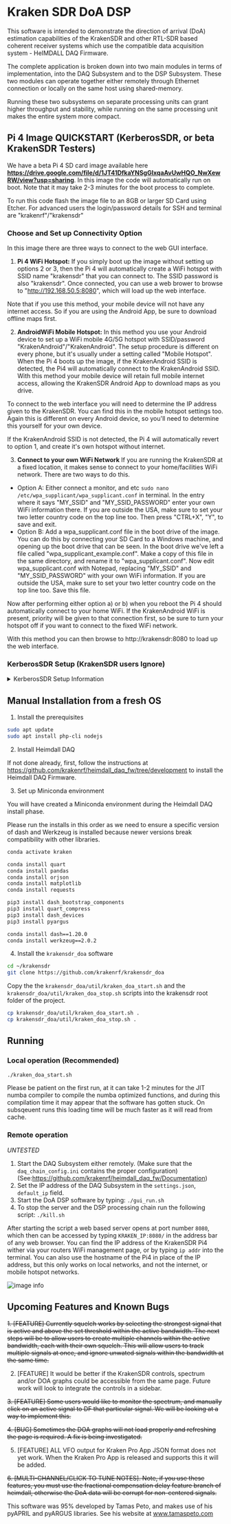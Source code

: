 # Kraken SDR DoA DSP
This software is intended to demonstrate the direction of arrival (DoA) estimation capabilities of the KrakenSDR and other RTL-SDR based coherent receiver systems which use the compatible data acquisition system - HeIMDALL DAQ Firmware.

The complete application is broken down into two main modules in terms of implementation, into the DAQ Subsystem and to the DSP Subsystem. These two modules can operate together either remotely through Ethernet connection or locally on the same host using shared-memory.

Running these two subsystems on separate processing units can grant higher throughput and stability, while running on the same processing unit makes the entire system more compact.

## Pi 4 Image QUICKSTART (KerberosSDR, or beta KrakenSDR Testers)

We have a beta Pi 4 SD card image available here **https://drive.google.com/file/d/1JT41DfkaYNSgGlxqaAvUwHQO_NwXewRW/view?usp=sharing**. In this image the code will automatically run on boot. Note that it may take 2-3 minutes for the boot process to complete. 

To run this code flash the image file to an 8GB or larger SD Card using Etcher. For advanced users the login/password details for SSH and terminal are "krakenrf"/"krakensdr"

### Choose and Set up Connectivity Option 
In this image there are three ways to connect to the web GUI interface.

1) **Pi 4 WiFi Hotspot:** If you simply boot up the image without setting up options 2 or 3, then the Pi 4 will automatically create a WiFi hotspot with SSID name "krakensdr" that you can connect to. The SSID password is also "krakensdr". Once connected, you can use a web brower to browse to "http://192.168.50.5:8080", which will load up the web interface.

Note that if you use this method, your mobile device will not have any internet access. So if you are using the Android App, be sure to download offline maps first.

2) **AndroidWiFi  Mobile Hotspot:** In this method you use your Android device to set up a WiFi mobile 4G/5G hotspot with SSID/password "KrakenAndroid"/"KrakenAndroid". The setup procedure is different on every phone, but it's usually under a setting called "Mobile Hotspot". When the Pi 4 boots up the image, if the KrakenAndroid SSID is detected, the Pi4 will automatically connect to the KrakenAndroid SSID. With this method your mobile device will retain full mobile internet access, allowing the KrakenSDR Android App to download maps as you drive.

To connect to the web interface you will need to determine the IP address given to the KrakenSDR. You can find this in the mobile hotspot settings too. Again this is different on every Android device, so you'll need to determine this yourself for your own device.

If the KrakenAndroid SSID is not detected, the Pi 4 will automatically revert to option 1, and create it's own hotspot without internet.

3) **Connect to your own WiFi Network** If you are running the KrakenSDR at a fixed location, it makes sense to connect to your home/facilities WiFi network. There are two ways to do this. 

- Option A: Either connect a monitor, and etc `sudo nano /etc/wpa_supplicant/wpa_supplicant.conf` in terminal. In the entry where it says "MY_SSID" and "MY_SSID_PASSWORD" enter your own WiFi information there. If you are outside the USA, make sure to set your two letter country code on the top line too. Then press "CTRL+X", "Y", to save and exit.
- Option B: Add a wpa_supplicant.conf file in the boot drive of the image. You can do this by connecting your SD Card to a Windows machine, and opening up the boot drive that can be seen. In the boot drive we've left a file called "wpa_supplicant_example.conf". Make a copy of this file in the same directory, and rename it to "wpa_supplicant.conf". Now edit wpa_supplicant.conf with Notepad, replacing "MY_SSID" and "MY_SSID_PASSWORD" with your own WiFi information. If you are outside the USA, make sure to set your two letter country code on the top line too. Save this file.

Now after performing either option a) or b) when you reboot the Pi 4 should automatically connect to your home WiFi. If the KrakenAndroid WiFi is present, priority will be given to that connection first, so be sure to turn your hotspot off if you want to connect to the fixed WiFi network.

With this method you can then browse to http://krakensdr:8080 to load up the web interface.


    
### KerberosSDR Setup (KrakenSDR users Ignore)

<details>
    <summary>KerberosSDR Setup Information</summary>

#### KerberosSDR BOOTING NOTE
The Pi 4 hardware has a problem where it will not boot if a powered USB hub drawing current from the Pi 4 is plugged in. Inside the KerberosSDR is a powered USB hub and hence the Pi 4 will not boot if the KerberosSDR is plugged in. So please plug the KerberosSDR in after booting. For the KrakenSDR the hardware implementation forces external power only, so this problem does not occur. 
    
We strongly recommend making a small modification by removing a jumper on the KerberosSDR PCB to avoid this Pi 4 issue. This modification force external power only on the KerberosSDR by opening the enclosure, carefully removing the top calibration board, and then removing the `JP2` jumper from the PCB.

![kerberos_jumper_mod](https://user-images.githubusercontent.com/78108016/163519259-bc6c8f37-87fc-4742-8f03-c3cae849e133.jpg)

#### KerberosSDR EEPROM Update
For KerberosSDR users you will need to initially flash the EEPROM to use the new serial numbering scheme. Connect a monitor and boot up the image file. The code will not start as the EEPROMs are incorrect.
   
There is a script in `krakensdr/heimdall_daq_fw/util/eeprom_init.sh` that can guide your through this. Just plug in your KerberosSDR (ensuring it is powered from the power port), and run the script `./eeprom_init.sh`. The script will guide you to use the DIP switches to turn all units off, except the currently requested tuner. It will then flash the realtek_oem firmware, then the serial number, before asking you to turn off that tuner, and turn on the next one. Answer `Y` each time it asks to flash.

Once the EEPROM is flashed you can run reboot and follow the reconfiguration step below.

### KerberosSDR Reconfiguration
The image is currently set up for the KrakenSDR. For KerberosSDR users, please update the EEPROM as described above first, then reboot. Once the web interface is loaded, expand the "Basic DAQ Settings" by clicking on the checkbox. Under "Preconfigured DAQ Files" select "kerberosSDR_default", and then click on "Reconfigure and Restart DAQ chain". This may take a minute or so, but after it's completed the software should connect and begin processing.

### KerberosSDR Retuning
The KrakenSDR code base is designed to autocalibrate phase on each retune. Unfortunately this feature is not available on the KerberosSDR due to the lack of a noise source switching circuit. So with the KerberosSDR every time you change the frequency or DAQ settings, make sure that you have the antennas disconnected. Also if you make any custom changes to the DAQ settings (which is not recommended), always ensure that `Calibration Track Mode` is set to `No Tracking` otherwise the software will attempt to recalibrate every X-minutes.

Once you've set the frequency, you can connect your antennas. Then click on the `Spectrum` tab. Ensure that the signal is there, and is not overloading. If it looks like the spectrum is overloaded, reduce the gain. Take note of an appropriate squelching threshold for the signal.
</details>
    
## Manual Installation from a fresh OS

1. Install the prerequisites

``` bash
sudo apt update
sudo apt install php-cli nodejs
```

2. Install Heimdall DAQ

If not done already, first, follow the instructions at https://github.com/krakenrf/heimdall_daq_fw/tree/development to install the Heimdall DAQ Firmware.

3. Set up Miniconda environment

You will have created a Miniconda environment during the Heimdall DAQ install phase.

Please run the installs in this order as we need to ensure a specific version of dash and Werkzeug is installed because newer versions break compatibility with other libraries.

``` bash
conda activate kraken

conda install quart
conda install pandas
conda install orjson
conda install matplotlib
conda install requests

pip3 install dash_bootstrap_components
pip3 install quart_compress
pip3 install dash_devices
pip3 install pyargus

conda install dash==1.20.0
conda install werkzeug==2.0.2
```

4. Install the `krakensdr_doa` software

```bash
cd ~/krakensdr
git clone https://github.com/krakenrf/krakensdr_doa
```

Copy the the `krakensdr_doa/util/kraken_doa_start.sh` and the `krakensdr_doa/util/kraken_doa_stop.sh` scripts into the krakensdr root folder of the project.
```bash
cp krakensdr_doa/util/kraken_doa_start.sh .
cp krakensdr_doa/util/kraken_doa_stop.sh .
```

## Running

### Local operation (Recommended)

```bash
./kraken_doa_start.sh
```

Please be patient on the first run, at it can take 1-2 minutes for the JIT numba compiler to compile the numba optimized functions, and during this compilation time it may appear that the software has gotten stuck. On subsqeuent runs this loading time will be much faster as it will read from cache.

### Remote operation

*UNTESTED*

1. Start the DAQ Subsystem either remotely. (Make sure that the `daq_chain_config.ini` contains the proper configuration) 
    (See:https://github.com/krakenrf/heimdall_daq_fw/Documentation)
2. Set the IP address of the DAQ Subsystem in the `settings.json`, `default_ip` field.
3. Start the DoA DSP software by typing:
`./gui_run.sh`
4. To stop the server and the DSP processing chain run the following script:
`./kill.sh`

After starting the script a web based server opens at port number `8080`, which then can be accessed by typing `KRAKEN_IP:8080/` in the address bar of any web browser. You can find the IP address of the KrakenSDR Pi4 wither via your routers WiFi management page, or by typing `ip addr` into the terminal. You can also use the hostname of the Pi4 in place of the IP address, but this only works on local networks, and not the internet, or mobile hotspot networks.

  ![image info](./doc/kraken_doadsp_main.png)

## Upcoming Features and Known Bugs

~~1. [FEATURE] Currently squelch works by selecting the strongest signal that is active and above the set threshold within the active bandwidth. The next steps will be to allow users to create multiple channels within the active bandwidth, each with their own squelch. This will allow users to track multiple signals at once, and ignore unwated signals within the bandwidth at the same time.~~

2. [FEATURE] It would be better if the KrakenSDR controls, spectrum and/or DOA graphs could be accessible from the same page. Future work will look to integrate the controls in a sidebar.

~~3. [FEATURE] Some users would like to monitor the spectrum, and manually click on an active signal to DF that particular signal. We will be looking at a way to implement this.~~

~~4. [BUG] Sometimes the DOA graphs will not load properly and refreshing the page is required. A fix is being investigated.~~

5. [FEATURE] ALL VFO output for Kraken Pro App JSON format does not yet work. When the Kraken Pro App is released and supports this it will be added.  

~~6. [MULTI-CHANNEL/CLICK TO TUNE NOTES]. Note, if you use these features, you must use the fractional compensation delay feature branch of heimdall, otherwise the DoA data will be corrupt for non-centered signals.~~

This software was 95% developed by Tamas Peto, and makes use of his pyAPRIL and pyARGUS libraries. See his website at www.tamaspeto.com
